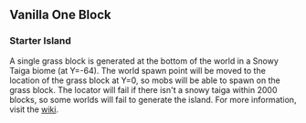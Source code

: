 ## Vanilla One Block
### Starter Island
A single grass block is generated at the bottom of the world in a Snowy Taiga biome (at Y=-64). The world spawn point will be moved to the location of the grass block at Y=0, so mobs will be able to spawn on the grass block. The locator will fail if there isn't a snowy taiga within 2000 blocks, so some worlds will fail to generate the island. For more information, visit the [wiki](https://github.com/BluePsychoRanger/SkyBlock_Collection/wiki).
